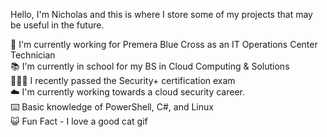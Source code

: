 
Hello, I'm Nicholas and this is where I store some of my projects that may be useful in the future.

🏥 I'm currently working for Premera Blue Cross as an IT Operations Center Technician <br />
📚 I'm currently in school for my BS in Cloud Computing & Solutions <br />
👨🏻‍💻 I recently passed the Security+ certification exam<br />
☁️ I'm currently working towards a cloud security career. <br />
⌨️ Basic knowledge of PowerShell, C#, and Linux <br />
😺 Fun Fact - I love a good cat gif
